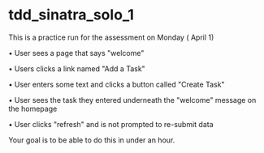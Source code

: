 tdd_sinatra_solo_1
==================

This is a practice run for the assessment on Monday ( April 1)

• User sees a page that says "welcome" 

• Users clicks a link named "Add a Task" 

• User enters some text and clicks a button called "Create Task" 

• User sees the task they entered underneath the "welcome" message on the homepage 

• User clicks "refresh" and is not prompted to re-submit data

Your goal is to be able to do this in under an hour.
